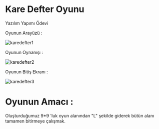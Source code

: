 # Kare Defter Oyunu

Yazılım Yapımı Ödevi

Oyunun Arayüzü : 

![karedefter1](https://user-images.githubusercontent.com/114232816/235325262-1d7b426a-edee-4d45-8bc0-00dcc4ce574f.png)

Oyunun Oynanışı :

![karedefter2](https://user-images.githubusercontent.com/114232816/235325275-259d88ee-1921-43b8-a982-23f0d7c95f01.png)

Oyunun Bitiş Ekranı :

![karedefter3](https://user-images.githubusercontent.com/114232816/235325288-4ecf6c5c-08e8-4570-9feb-d168d92aef04.png)

# Oyunun Amacı :

Oluşturduğumuz 9*9 'luk oyun alanından "L" şekilde giderek bütün alanı tamamen bitirmeye çalışmak.


